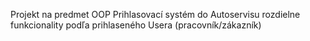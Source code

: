 Projekt na predmet OOP
Prihlasovací systém do Autoservisu 
rozdielne funkcionality podľa prihlaseného Usera (pracovník/zákazník)
